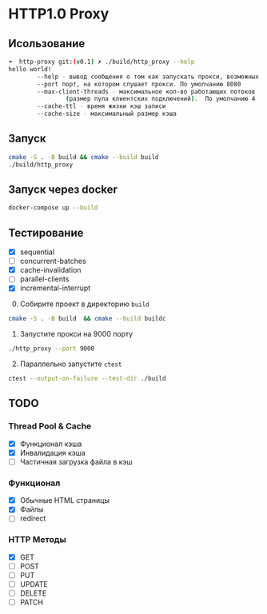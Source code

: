 # HTTP1.0 Proxy

## Исользование

```bash
➜  http-proxy git:(v0.1) ✗ ./build/http_proxy --help
hello world!
        --help - вывод сообщения о том как запускать прокси, возможных флагах и их описания
        --port порт, на котором слушает прокси. По умолчанию 8080
        --max-client-threads - максимальное кол-во работающих потоков
                (размер пула клиентских подключений).  По умолчанию 4
        --cache-ttl - время жизни кэш записи
        --cache-size - максимальный размер кэша
```

## Запуск

```bash
cmake -S . -B build && cmake --build build
./build/http_proxy
```

## Запуск через docker

```bash
docker-compose up --build
```

## Тестирование

- [x] sequential
- [ ] concurrent-batches
- [x] cache-invalidation
- [ ] parallel-clients
- [x] incremental-interrupt

0. Собирите проект в директорию `build`

```bash
cmake -S . -B build  && cmake --build buildc
```

1. Запустите прокси на 9000 порту

```bash
./http_proxy --port 9000
```

2. Параллельно запустите `ctest`

```bash
ctest --output-on-failure --test-dir ./build
```

## TODO

### Thread Pool & Cache

- [x] Функционал кэша
- [x] Инвалидация кэша
- [ ] Частичная загрузка файла в кэш

### Функционал

- [x] Обычные HTML страницы
- [x] Файлы
- [ ] redirect

### HTTP Методы

- [x] GET
- [ ] POST
- [ ] PUT
- [ ] UPDATE
- [ ] DELETE
- [ ] PATCH
